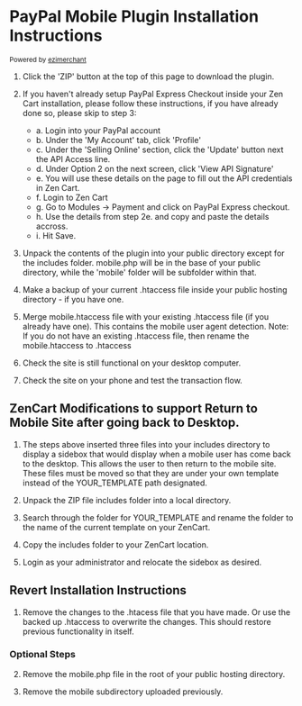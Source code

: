 PayPal Mobile Plugin Installation Instructions
==============================================
<sup> Powered by [ezimerchant](http://ezimerchant.com/)</sup>

1. Click the 'ZIP' button at the top of this page to download the plugin.

2. If you haven't already setup PayPal Express Checkout inside your Zen Cart installation, please follow these instructions, if you have already done so, please skip to step 3:
    + a. Login into your PayPal account
    + b. Under the 'My Account' tab, click 'Profile'
    + c. Under the 'Selling Online' section, click the 'Update' button next the API Access line.
    + d. Under Option 2 on the next screen, click 'View API Signature'
    + e. You will use these details on the page to fill out the API credentials in Zen Cart.
    + f. Login to Zen Cart
    + g. Go to Modules -> Payment and click on PayPal Express checkout.
    + h. Use the details from step 2e. and copy and paste the details accross.
    + i. Hit Save.

3. Unpack the contents of the plugin into your public directory except for the includes folder. mobile.php will be in the base of your public directory, while the 'mobile' folder will be subfolder within that.

4. Make a backup of your current .htaccess file inside your public hosting directory - if you have one.

5. Merge mobile.htaccess file with your existing .htaccess file (if you already have one). This contains the mobile user agent detection.
   Note: If you do not have an existing .htaccess file, then rename the mobile.htaccess to .htaccess

6. Check the site is still functional on your desktop computer.

7. Check the site on your phone and test the transaction flow.

ZenCart Modifications to support Return to Mobile Site after going back to Desktop.
--------------------------------
1. The steps above inserted three files into your includes directory to display a sidebox that would display when a mobile user has come back to the desktop.  This allows the user to then return to the mobile site.  These files must be moved so that they are under your own template instead of the YOUR_TEMPLATE path designated.

2. Unpack the ZIP file includes folder into a local directory.

3. Search through the folder for YOUR_TEMPLATE and rename the folder to the name of the current template on your ZenCart.

4. Copy the includes folder to your ZenCart location.

5. Login as your administrator and relocate the sidebox as desired.

Revert Installation Instructions
--------------------------------

1. Remove the changes to the .htacess file that you have made. Or use the backed up .htaccess to overwrite the changes. This should restore previous functionality in itself.

### Optional Steps


2. Remove the mobile.php file in the root of your public hosting directory.

3. Remove the mobile subdirectory uploaded previously.